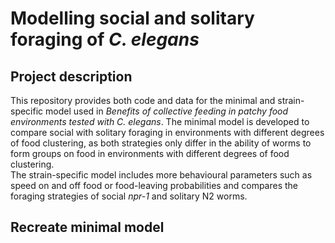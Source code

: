 # Modelling social and solitary foraging of *C. elegans*

## Project description
This repository provides both code and data for the minimal and strain-specific model used in *Benefits of collective feeding in patchy food environments tested with C. elegans*. 
The minimal model is developed to compare social with solitary foraging in environments with different degrees of food clustering, as both strategies only differ in the ability of worms to form groups on food in environments with different degrees of food clustering.  
The strain-specific model includes more behavioural parameters such as speed on and off food or food-leaving probabilities and compares the foraging strategies of social *npr-1* and solitary N2 worms.  

## Recreate minimal model
